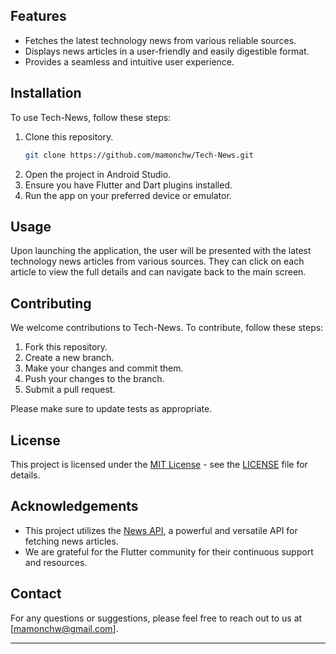 



## Features

- Fetches the latest technology news from various reliable sources.
- Displays news articles in a user-friendly and easily digestible format.
- Provides a seamless and intuitive user experience.



## Installation

To use Tech-News, follow these steps:

1. Clone this repository.
   ```sh
   git clone https://github.com/mamonchw/Tech-News.git
   ```
2. Open the project in Android Studio.
3. Ensure you have Flutter and Dart plugins installed.
4. Run the app on your preferred device or emulator.



## Usage

Upon launching the application, the user will be presented with the latest technology news articles from various sources. They can click on each article to view the full details and can navigate back to the main screen.

## Contributing

We welcome contributions to Tech-News. To contribute, follow these steps:

1. Fork this repository.
2. Create a new branch.
3. Make your changes and commit them.
4. Push your changes to the branch.
5. Submit a pull request.

Please make sure to update tests as appropriate.

## License

This project is licensed under the [MIT License](https://opensource.org/licenses/MIT) - see the [LICENSE](LICENSE) file for details.

## Acknowledgements

- This project utilizes the [News API](https://newsapi.org/), a powerful and versatile API for fetching news articles.
- We are grateful for the Flutter community for their continuous support and resources.

## Contact

For any questions or suggestions, please feel free to reach out to us at [mamonchw@gmail.com].

---

